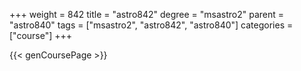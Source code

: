 +++
weight = 842
title = "astro842"
degree = "msastro2"
parent = "astro840"
tags = ["msastro2", "astro842", "astro840"]
categories = ["course"]
+++

{{< genCoursePage >}}
